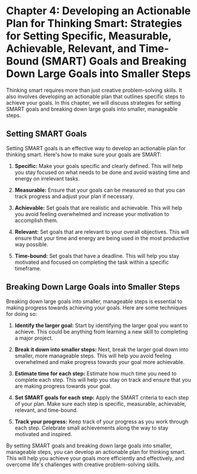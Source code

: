 Chapter 4: Developing an Actionable Plan for Thinking Smart: Strategies for Setting Specific, Measurable, Achievable, Relevant, and Time-Bound (SMART) Goals and Breaking Down Large Goals into Smaller Steps
=============================================================================================================================================================================================================

Thinking smart requires more than just creative problem-solving skills. It also involves developing an actionable plan that outlines specific steps to achieve your goals. In this chapter, we will discuss strategies for setting SMART goals and breaking down large goals into smaller, manageable steps.

Setting SMART Goals
-------------------

Setting SMART goals is an effective way to develop an actionable plan for thinking smart. Here's how to make sure your goals are SMART:

1. **Specific:** Make your goals specific and clearly defined. This will help you stay focused on what needs to be done and avoid wasting time and energy on irrelevant tasks.

2. **Measurable:** Ensure that your goals can be measured so that you can track progress and adjust your plan if necessary.

3. **Achievable:** Set goals that are realistic and achievable. This will help you avoid feeling overwhelmed and increase your motivation to accomplish them.

4. **Relevant:** Set goals that are relevant to your overall objectives. This will ensure that your time and energy are being used in the most productive way possible.

5. **Time-bound:** Set goals that have a deadline. This will help you stay motivated and focused on completing the task within a specific timeframe.

Breaking Down Large Goals into Smaller Steps
--------------------------------------------

Breaking down large goals into smaller, manageable steps is essential to making progress towards achieving your goals. Here are some techniques for doing so:

1. **Identify the larger goal:** Start by identifying the larger goal you want to achieve. This could be anything from learning a new skill to completing a major project.

2. **Break it down into smaller steps:** Next, break the larger goal down into smaller, more manageable steps. This will help you avoid feeling overwhelmed and make progress towards your goal more achievable.

3. **Estimate time for each step:** Estimate how much time you need to complete each step. This will help you stay on track and ensure that you are making progress towards your goal.

4. **Set SMART goals for each step:** Apply the SMART criteria to each step of your plan. Make sure each step is specific, measurable, achievable, relevant, and time-bound.

5. **Track your progress:** Keep track of your progress as you work through each step. Celebrate small achievements along the way to stay motivated and inspired.

By setting SMART goals and breaking down large goals into smaller, manageable steps, you can develop an actionable plan for thinking smart. This will help you achieve your goals more efficiently and effectively, and overcome life's challenges with creative problem-solving skills.
